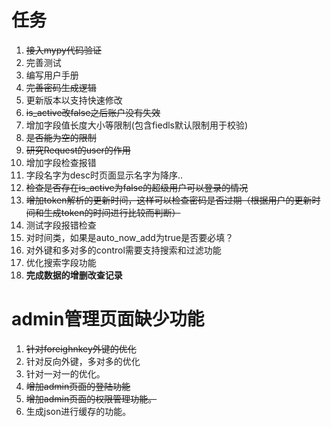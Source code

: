 # 任务

1. ~~接入mypy代码验证~~
2. 完善测试
3. 编写用户手册
4. ~~完善密码生成逻辑~~
5. 更新版本以支持快速修改
6. ~~is_active改false之后账户没有失效~~
7. 增加字段值长度大小等限制(包含fiedls默认限制用于校验)
8. ~~是否能为空的限制~~
9. ~~研究Request的user的作用~~
10. 增加字段检查报错
11. 字段名字为desc时页面显示名字为降序..
12. ~~检查是否存在is_active为false的超级用户可以登录的情况~~
13. ~~增加token解析的更新时间，这样可以检查密码是否过期（根据用户的更新时间和生成token的时间进行比较而判断）~~
14. 测试字段报错检查
15. 对时间类，如果是auto_now_add为true是否要必填？
16. 对外键和多对多的control需要支持搜索和过滤功能
17. 优化搜索字段功能
18. **完成数据的增删改查记录**

# admin管理页面缺少功能

1. ~~针对foreighnkey外键的优化~~
2. 针对反向外键，多对多的优化
3. 针对一对一的优化。
4. ~~增加admin页面的登陆功能~~
5. ~~增加admin页面的权限管理功能。~~
6. 生成json进行缓存的功能。